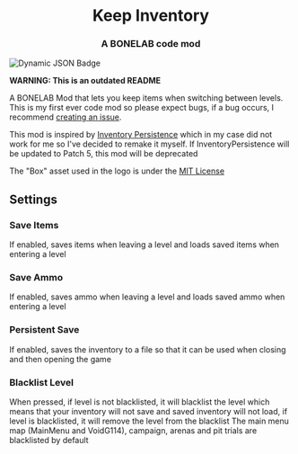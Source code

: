 <div align="center">
<h1 align="center">Keep Inventory</h1>
<h3>A BONELAB code mod</h3>
</div>
<img alt="Dynamic JSON Badge" src="https://img.shields.io/badge/dynamic/json?url=https%3A%2F%2Fthunderstore.io%2Fapi%2Fv1%2Fpackage-metrics%2FHAHOOS%2FKeepInventory%2F&query=%24.downloads&style=for-the-badge&label=THUNDERSTORE%20DOWNLOADS">



**WARNING: This is an outdated README**

A BONELAB Mod that lets you keep items when switching between levels. This is my first ever code mod so please expect bugs, if a bug occurs, I recommend [creating an issue](https://github.com/HAHOOS/KeepInventory/issues).

This mod is inspired by [Inventory Persistence](https://thunderstore.io/c/bonelab/p/SilverWare/InventoryPersistence/) which in my case did not work for me so I've decided to remake it myself.
If InventoryPersistence will be updated to Patch 5, this mod will be deprecated

The "Box" asset used in the logo is under the [MIT License](https://github.com/twbs/icons/blob/main/LICENSE)

## Settings

### Save Items
If enabled, saves items when leaving a level and loads saved items when entering a level

### Save Ammo
If enabled, saves ammo when leaving a level and loads saved ammo when entering a level

### Persistent Save
If enabled, saves the inventory to a file so that it can be used when closing and then opening the game

### Blacklist Level
When pressed, if level is not blacklisted, it will blacklist the level which means that your inventory will not save and saved inventory will not load, if level is blacklisted, it will remove the level from the blacklist
The main menu map (MainMenu and VoidG114), campaign, arenas and pit trials are blacklisted by default
